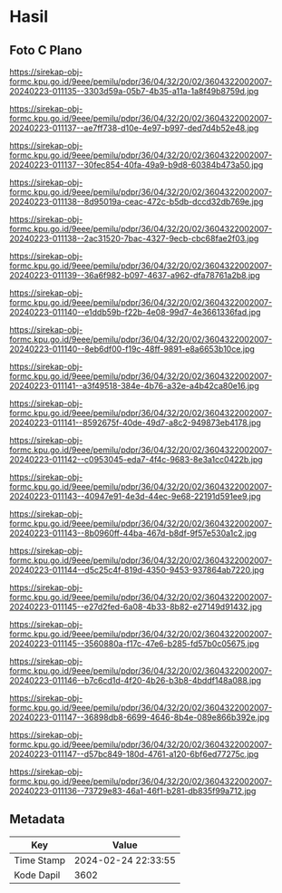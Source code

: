 # Hasil

## Foto C Plano

https://sirekap-obj-formc.kpu.go.id/9eee/pemilu/pdpr/36/04/32/20/02/3604322002007-20240223-011135--3303d59a-05b7-4b35-a11a-1a8f49b8759d.jpg

https://sirekap-obj-formc.kpu.go.id/9eee/pemilu/pdpr/36/04/32/20/02/3604322002007-20240223-011137--ae7ff738-d10e-4e97-b997-ded7d4b52e48.jpg

https://sirekap-obj-formc.kpu.go.id/9eee/pemilu/pdpr/36/04/32/20/02/3604322002007-20240223-011137--30fec854-40fa-49a9-b9d8-60384b473a50.jpg

https://sirekap-obj-formc.kpu.go.id/9eee/pemilu/pdpr/36/04/32/20/02/3604322002007-20240223-011138--8d95019a-ceac-472c-b5db-dccd32db769e.jpg

https://sirekap-obj-formc.kpu.go.id/9eee/pemilu/pdpr/36/04/32/20/02/3604322002007-20240223-011138--2ac31520-7bac-4327-9ecb-cbc68fae2f03.jpg

https://sirekap-obj-formc.kpu.go.id/9eee/pemilu/pdpr/36/04/32/20/02/3604322002007-20240223-011139--36a6f982-b097-4637-a962-dfa78761a2b8.jpg

https://sirekap-obj-formc.kpu.go.id/9eee/pemilu/pdpr/36/04/32/20/02/3604322002007-20240223-011140--e1ddb59b-f22b-4e08-99d7-4e3661336fad.jpg

https://sirekap-obj-formc.kpu.go.id/9eee/pemilu/pdpr/36/04/32/20/02/3604322002007-20240223-011140--8eb6df00-f19c-48ff-9891-e8a6653b10ce.jpg

https://sirekap-obj-formc.kpu.go.id/9eee/pemilu/pdpr/36/04/32/20/02/3604322002007-20240223-011141--a3f49518-384e-4b76-a32e-a4b42ca80e16.jpg

https://sirekap-obj-formc.kpu.go.id/9eee/pemilu/pdpr/36/04/32/20/02/3604322002007-20240223-011141--8592675f-40de-49d7-a8c2-949873eb4178.jpg

https://sirekap-obj-formc.kpu.go.id/9eee/pemilu/pdpr/36/04/32/20/02/3604322002007-20240223-011142--c0953045-eda7-4f4c-9683-8e3a1cc0422b.jpg

https://sirekap-obj-formc.kpu.go.id/9eee/pemilu/pdpr/36/04/32/20/02/3604322002007-20240223-011143--40947e91-4e3d-44ec-9e68-22191d591ee9.jpg

https://sirekap-obj-formc.kpu.go.id/9eee/pemilu/pdpr/36/04/32/20/02/3604322002007-20240223-011143--8b0960ff-44ba-467d-b8df-9f57e530a1c2.jpg

https://sirekap-obj-formc.kpu.go.id/9eee/pemilu/pdpr/36/04/32/20/02/3604322002007-20240223-011144--d5c25c4f-819d-4350-9453-937864ab7220.jpg

https://sirekap-obj-formc.kpu.go.id/9eee/pemilu/pdpr/36/04/32/20/02/3604322002007-20240223-011145--e27d2fed-6a08-4b33-8b82-e27149d91432.jpg

https://sirekap-obj-formc.kpu.go.id/9eee/pemilu/pdpr/36/04/32/20/02/3604322002007-20240223-011145--3560880a-f17c-47e6-b285-fd57b0c05675.jpg

https://sirekap-obj-formc.kpu.go.id/9eee/pemilu/pdpr/36/04/32/20/02/3604322002007-20240223-011146--b7c6cd1d-4f20-4b26-b3b8-4bddf148a088.jpg

https://sirekap-obj-formc.kpu.go.id/9eee/pemilu/pdpr/36/04/32/20/02/3604322002007-20240223-011147--36898db8-6699-4646-8b4e-089e866b392e.jpg

https://sirekap-obj-formc.kpu.go.id/9eee/pemilu/pdpr/36/04/32/20/02/3604322002007-20240223-011147--d57bc849-180d-4761-a120-6bf6ed77275c.jpg

https://sirekap-obj-formc.kpu.go.id/9eee/pemilu/pdpr/36/04/32/20/02/3604322002007-20240223-011136--73729e83-46a1-46f1-b281-db835f99a712.jpg


## Metadata

| Key        | Value               |
| ---------- | ------------------- |
| Time Stamp | 2024-02-24 22:33:55 |
| Kode Dapil | 3602                |



